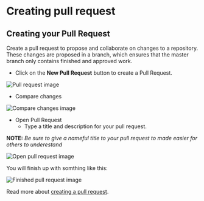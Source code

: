 # Creating pull request

## Creating your Pull Request

Create a pull request to propose and collaborate on changes to a repository. These changes are proposed in a branch, which ensures that the master branch only contains finished and approved work.

* Click on the **New Pull Request** button to create a Pull Request.

![Pull request image](https://raw.githubusercontent.com/MDCblue/event/master/.gitbook/contributing/creating-pull-request.png)

* Compare changes

![Compare changes image](https://raw.githubusercontent.com/MDCblue/event/master/.gitbook/contributing/compare-changes.png)

* Open Pull Request
  * Type a title and description for your pull request.

**NOTE:** _Be sure to give a nameful title to your pull request to made easier for others to underestand_

![Open pull request image](https://raw.githubusercontent.com/MDCblue/event/master/.gitbook/contributing/open-pull-request.png)

You will finish up with somthing like this:

![Finished pull request image](https://raw.githubusercontent.com/MDCblue/event/master/.gitbook/contributing/finished-pull-request.png)

Read more about [creating a pull request](https://help.github.com/articles/creating-a-pull-request/).

